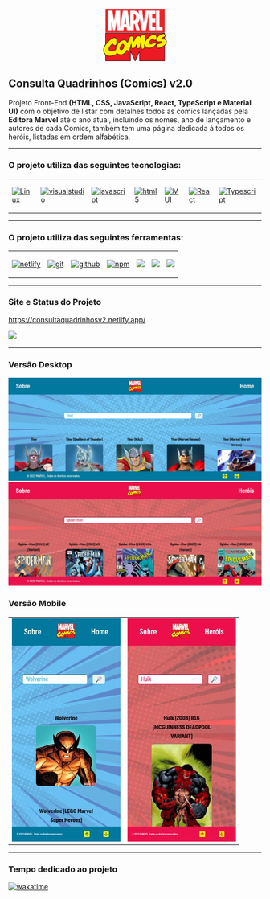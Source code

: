 <p align="center">
  <img src="./app/src/assets/marvel-comics-logo.svg" width="25%" >
</p>

<h2>Consulta Quadrinhos (Comics) v2.0</h2>

<p>Projeto Front-End <strong>(HTML, CSS, JavaScript, React, TypeScript e Material UI)</strong> com o objetivo de listar com detalhes todos as comics lançadas pela <strong>Editora Marvel</strong> até o ano atual, incluindo os nomes, ano de lançamento e autores de cada Comics, também tem uma página dedicada à todos os heróis, listadas em ordem alfabética.</p>

<hr>

<h3>O projeto utiliza das seguintes tecnologias:</h3>

<table>
  <tr>
    <td>
      <p>
        <a href='https://github.com/shivamkapasia0' target="_blank"><img alt='Linux' src='https://img.shields.io/badge/Linux-100000?style=plastic&logo=Linux&logoColor=white&labelColor=000000&color=000000'/></a>
      </p>
    </td>
    <td>
      <p>
        <a href='https://github.com/shivamkapasia0' target="_blank"><img alt='visualstudio' src='https://img.shields.io/badge/Visual_Studio Code-100000?style=plastic&logo=visualstudio&logoColor=white&labelColor=626262&color=410DFF'/></a>
      </p>
    </td>
    <td>
      <p>
        <a href='https://github.com/shivamkapasia0' target="_blank"><img alt='javascript' src='https://img.shields.io/badge/JavaScript-100000?style=plastic&logo=javascript&logoColor=white&labelColor=626262&color=FFDB0D'/></a>
      </p>
    </td>
    <td>
      <p>
        <a href='https://github.com/shivamkapasia0' target="_blank"><img alt='html5' src='https://img.shields.io/badge/HTML5-100000?style=plastic&logo=html5&logoColor=white&labelColor=626262&color=FF660D'/></a>
      </p>
    </td>
    <td>
      <p>
        <a href='https://github.com/shivamkapasia0' target="_blank"><img alt='MUI' src='https://img.shields.io/badge/Material_UI-100000?style=plastic&logo=MUI&logoColor=white&labelColor=FFAD31&color=FFAD31'/></a>
      </p>
    </td>
    <td>
      <p>
        <a href='https://github.com/shivamkapasia0' target="_blank"><img alt='React' src='https://img.shields.io/badge/React-100000?style=plastic&logo=React&logoColor=white&labelColor=626262&color=1833FF'/></a>
      </p>
    </td>
    <td>
      <p>
        <a href='https://github.com/shivamkapasia0' target="_blank"><img alt='Typescript' src='https://img.shields.io/badge/Typescript-100000?style=plastic&logo=Typescript&logoColor=white&labelColor=203DC0&color=203DC0'/></a>
      </p>
    </td>
  </tr>
</table>

<hr>

<h3>O projeto utiliza das seguintes ferramentas:</h3>

<table>
  <tr>
    <td>
      <p>
        <a href='https://github.com/shivamkapasia0' target="_blank"><img alt='netlify' src='https://img.shields.io/badge/Netfly-100000?style=plastic&logo=netlify&logoColor=white&labelColor=626262&color=31FF0D'/></a>
      </p>
    </td>
    <td>
      <p>
        <a href='https://github.com/shivamkapasia0' target="_blank"><img alt='git' src='https://img.shields.io/badge/GIT-100000?style=plastic&logo=git&logoColor=white&labelColor=626262&color=FF0D0D'/></a>
      </p>
    </td>
    <td>
      <p>
        <a href='https://github.com/shivamkapasia0' target="_blank"><img alt='github' src='https://img.shields.io/badge/GitHub-100000?style=plastic&logo=github&logoColor=white&labelColor=626262&color=E4E3E3'/></a>
      </p>
    </td>
    <td>
      <p>
        <a href='https://github.com/shivamkapasia0' target="_blank"><img alt='npm' src='https://img.shields.io/badge/NPM-100000?style=plastic&logo=npm&logoColor=white&labelColor=626262&color=6439FF'/></a>
      </p>
    </td>
    <td>
      <p>
        <img src='https://badgen.net/badge/license/MIT/blue'/>
      </p>
    </td>
    <td>
      <p>
        <img src='https://badgen.net/npm/v/express'/>
      </p>
    </td>
    <td>
      <p>
        <img src='https://badgen.net/npm/node/next'/>
      </p>
    </td>
  </tr>
</table>

<hr>

<h3>Site e Status do Projeto</h3>
<p>
  <a href="https://consultaquadrinhosv2.netlify.app/" target="_blank">https://consultaquadrinhosv2.netlify.app/</a>
</p>
<p>
  <a href="https://app.netlify.com/sites/consultaquadrinhosv2/deploys" target="_blank">
    <img src="https://api.netlify.com/api/v1/badges/d1490e0f-70ec-4e44-96d6-d5f038804ca7/deploy-status" />
  </a>
</p>

<hr>

<h3>Versão Desktop</h3>
<img src="./app/src/assets/versao-desktop.jpg">
<img src="./app/src/assets/versao-desktop(1).jpg">

<h3>Versão Mobile</h3>
<table>
  <tr>
    <td>
      <img src="./app/src/assets/responsiva-versao-mobile.jpg">
    </td>
    <td>
      <img src="./app/src/assets/responsiva-versao-mobile(1).jpg">
    </td>
  </tr>
</table>

<hr>

<h3>Tempo dedicado ao projeto</h3>
<p>
  <a href="https://wakatime.com/badge/user/e7b8ca2e-291c-4eca-846b-95eced7beff1/project/9dd4a8ab-55d0-40cd-8c50-e46b348c27ce">
    <img src="https://wakatime.com/badge/user/e7b8ca2e-291c-4eca-846b-95eced7beff1/project/9dd4a8ab-55d0-40cd-8c50-e46b348c27ce.svg" alt="wakatime">
  </a>
</p>
